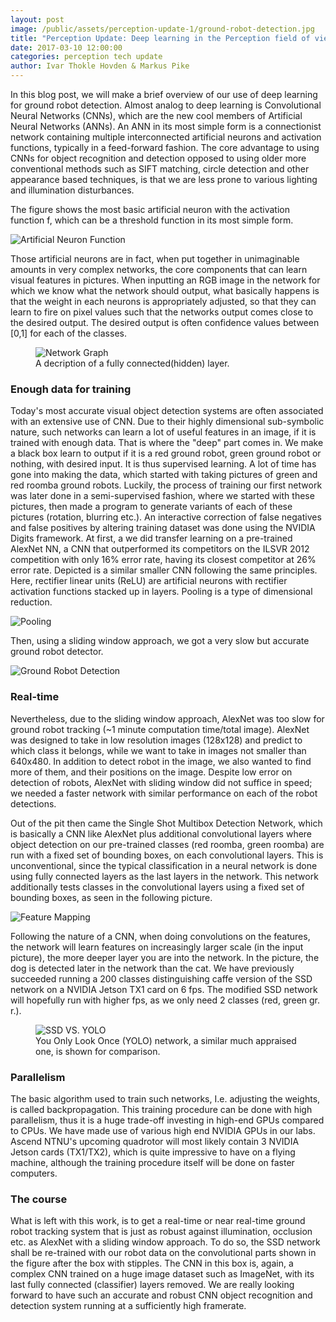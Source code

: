 ```yaml
---
layout: post
image: /public/assets/perception-update-1/ground-robot-detection.jpg
title: "Perception Update: Deep learning in the Perception field of view"
date: 2017-03-10 12:00:00
categories: perception tech update
author: Ivar Thokle Hovden & Markus Pike
---
```

In this blog post, we will make a brief overview of our use of deep learning for ground robot detection. Almost analog to deep learning is Convolutional Neural Networks (CNNs), which are the new cool members of Artificial Neural Networks (ANNs). An ANN in its most simple form is a connectionist network containing multiple interconnected artificial neurons and activation functions, typically in a feed-forward fashion. The core advantage to using CNNs for object recognition and detection opposed to using older more conventional methods such as SIFT matching, circle detection and other appearance based techniques, is that we are less prone to various lighting and illumination disturbances.

The figure shows the most basic artificial neuron with the activation function f, which can be a threshold function in its most simple form.

![Artificial Neuron Function](/public/assets/perception-update-1/function.jpg)

Those artificial neurons are in fact, when put together in unimaginable amounts in very complex networks, the core components that can learn visual features in pictures. When inputting an RGB image in the network for which we know what the network should output, what basically happens is that the weight in each neurons is appropriately adjusted, so that they can learn to fire on pixel values such that the networks output comes close to the desired output. The desired output is often confidence values between [0,1] for each of the classes.

<figure>
  <img alt="Network Graph" src="/public/assets/perception-update-1/network-graph.jpg" />
  <figcaption>A decription of a fully connected(hidden) layer.</figcaption>
</figure>

### Enough data for training

Today's most accurate visual object detection systems are often associated with an extensive use of CNN. Due to their highly dimensional sub-symbolic nature, such networks can learn a lot of useful features in an image, if it is trained with enough data. That is where the "deep" part comes in. We make a black box learn to output if it is a red ground robot, green ground robot or nothing, with desired input. It is thus supervised learning. A lot of time has gone into making the data, which started with taking pictures of green and red roomba ground robots. Luckily, the process of training our first network was later done in a semi-supervised fashion, where we started with these pictures, then made a program to generate variants of each of these pictures (rotation, blurring etc.). An interactive correction of false negatives and false positives by altering training dataset was done using the NVIDIA Digits framework. At first, a we did transfer learning on a pre-trained AlexNet NN, a CNN that outperformed its competitors on the ILSVR 2012 competition with only 16% error rate, having its closest competitor at 26% error rate. Depicted is a similar smaller CNN following the same principles. Here, rectifier linear units (ReLU) are artificial neurons with rectifier activation functions stacked up in layers. Pooling is a type of dimensional reduction.

![Pooling](/public/assets/perception-update-1/pooling.jpg)

Then, using a sliding window approach, we got a very slow but accurate ground robot detector.

![Ground Robot Detection](/public/assets/perception-update-1/ground-robot-detection.jpg)

### Real-time

Nevertheless, due to the sliding window approach, AlexNet was too slow for ground robot tracking (~1 minute computation time/total image). AlexNet was designed to take in low resolution images (128x128) and predict to which class it belongs, while we want to take in images not smaller than 640x480. In addition to detect robot in the image, we also wanted to find more of them, and their positions on the image. Despite low error on detection of robots, AlexNet with sliding window did not suffice in speed; we needed a faster network with similar performance on each of the robot detections.

Out of the pit then came the Single Shot Multibox Detection Network, which is basically a CNN like AlexNet plus additional convolutional layers where object detection on our pre-trained classes (red roomba, green roomba) are run with a fixed set of bounding boxes, on each convolutional layers. This is unconventional, since the typical classification in a neural network is done using fully connected layers as the last layers in the network. This network additionally tests classes in the convolutional layers using a fixed set of bounding boxes, as seen in the following picture.

![Feature Mapping](/public/assets/perception-update-1/feature-mapping.jpg)

Following the nature of a CNN, when doing convolutions on the features, the network will learn features on increasingly larger scale (in the input picture), the more deeper layer you are into the network. In the picture, the dog is detected later in the network than the cat. We have previously succeeded running a 200 classes distinguishing caffe version of the SSD network on a NVIDIA Jetson TX1 card on 6 fps. The modified SSD network will hopefully run with higher fps, as we only need 2 classes (red, green gr. r.).

<figure>
  <img alt="SSD VS. YOLO" src="/public/assets/perception-update-1/ssd-vs-yolo.jpg" />
  <figcaption>You Only Look Once (YOLO) network, a similar much appraised one, is shown for comparison.</figcaption>
</figure>

### Parallelism

The basic algorithm used to train such networks, I.e. adjusting the weights, is called backpropagation. This training procedure can be done with high parallelism, thus it is a huge trade-off investing in high-end GPUs compared to CPUs. We have made use of various high end NVIDIA GPUs in our labs. Ascend NTNU's upcoming quadrotor will most likely contain 3 NVIDIA Jetson cards (TX1/TX2), which is quite impressive to have on a flying machine, although the training procedure itself will be done on faster computers.

### The course

What is left with this work, is to get a real-time or near real-time ground robot tracking system that is just as robust against illumination, occlusion etc. as AlexNet with a sliding window approach. To do so, the SSD network shall be re-trained with our robot data on the convolutional parts shown in the figure after the box with stipples. The CNN in this box is, again, a complex CNN trained on a huge image dataset such as ImageNet, with its last fully connected (classifier) layers removed. We are really looking forward to have such an accurate and robust CNN object recognition and detection system running at a sufficiently high framerate.
